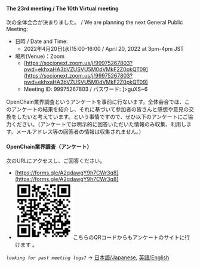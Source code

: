 #### The 23rd meeting / The 10th Virtual meeting

次の全体会合が決まりました。 / We are planning the next General Public Meeting:

- 日時 / Date and Time:
  - 2022年4月20日(水)15:00-16:00 /  April 20, 2022 at 3pm-4pm JST
- 場所(Venue)：Zoom
  - [https://socionext.zoom.us/j/99975267803?pwd=ekhxaHA3bVZUSVU5M0dVMkF2Z0pkQT09](https://socionext.zoom.us/j/99975267803?pwd=ekhxaHA3bVZUSVU5M0dVMkF2Z0pkQT09)
  - Meeting ID: 99975267803 / パスワード: ]>guXS~6

OpenChain業界調査というアンケートを事前に行ないます。全体会合では、このアンケートの結果を紹介し、それに基づいて参加者の皆さんと感想や意見の交換をしたいと考えています。という事情ですので、ぜひ以下のアンケートにご協力ください。（アンケートでは明示的に回答いただいた情報のみ収集、利用します。メールアドレス等の回答者の情報は収集されません。）

#### OpenChain業界調査（アンケート）

次のURLにアクセスし、ご回答ください。
- [https://forms.gle/A2qdawgY9h7CWr3q8](https://forms.gle/A2qdawgY9h7CWr3q8)
- ![アンケートURL](questionnaireQR.png)こちらのQRコードからもアンケートのサイトに行けます
。

*`looking for past meeting logs?`* → [日本語/Japanese](https://openchain-project.github.io/OpenChain-JWG/meeting-minutes.html), [英語/English](https://openchain-project.github.io/OpenChain-JWG/meeting-minutes_en.html)  
